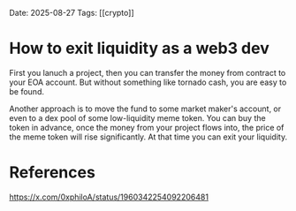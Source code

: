 Date: 2025-08-27
Tags: [[crypto]]

# How to exit liquidity as a web3 dev

First you lanuch a project, then you can transfer the money from contract to your EOA account. But without something like tornado cash, you are easy to be found.

Another approach is to move the fund to some market maker's account, or even to a dex pool of some low-liquidity meme token. You can buy the token in advance, once the money from your project flows into, the price of the meme token will rise significantly. At that time you can exit your liquidity.

# References
https://x.com/0xphiloA/status/1960342254092206481